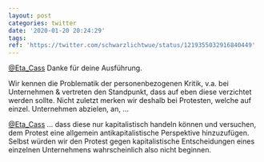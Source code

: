 ```yaml
---
layout: post
categories: twitter
date: '2020-01-20 20:24:29'
tags: 
ref: 'https://twitter.com/schwarzlichtwue/status/1219355032916840449'
---
```

[@Eta_Cass](https://twitter.com/Eta_Cass) Danke für deine Ausführung.

Wir kennen die Problematik der personenbezogenen Kritik, v.a. bei Unternehmen &amp; vertreten den Standpunkt, dass auf eben diese verzichtet werden sollte. Nicht zuletzt merken wir deshalb bei Protesten, welche auf einzel. Unternehmen abzielen, an, …

[@Eta_Cass](https://twitter.com/Eta_Cass) … dass diese nur kapitalistisch handeln können und versuchen, dem Protest eine allgemein antikapitalistische Perspektive hinzuzufügen. Selbst würden wir den Protest gegen kapitalistische Entscheidungen eines einzelnen Unternehmens wahrscheinlich also nicht beginnen.